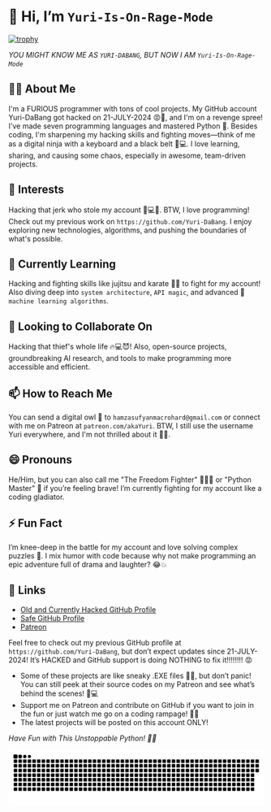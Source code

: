 # 👋 Hi, I’m `Yuri-Is-On-Rage-Mode`

[![trophy](https://github-profile-trophy.vercel.app/?username=Yuri-Is-On-Rage-Mode&title=Stars,Followers,Commits,Repositories,MultipleLang,PullRequest&theme=onedark)](https://github.com/ryo-ma/github-profile-trophy)

*YOU MIGHT KNOW ME AS `YURI-DABANG`, BUT NOW I AM `Yuri-Is-On-Rage-Mode`*

## 🧑‍💻 About Me
I'm a FURIOUS programmer with tons of cool projects. My GitHub account Yuri-DaBang got hacked on 21-JULY-2024 😡🤬, and I'm on a revenge spree! I've made seven programming languages and mastered Python 🐍. Besides coding, I'm sharpening my hacking skills and fighting moves—think of me as a digital ninja with a keyboard and a black belt 🥋💻. I love learning, sharing, and causing some chaos, especially in awesome, team-driven projects.

## 👀 Interests
Hacking that jerk who stole my account 😤💻🔨. BTW, I love programming! Check out my previous work on `https://github.com/Yuri-DaBang`. I enjoy exploring new technologies, algorithms, and pushing the boundaries of what's possible.

## 🌱 Currently Learning
Hacking and fighting skills like jujitsu and karate 🥋🥊 to fight for my account! Also diving deep into `system architecture`, `API magic`, and advanced 🧠 `machine learning algorithms`.

## 💞️ Looking to Collaborate On
Hacking that thief's whole life 🔥💻😈! Also, open-source projects, groundbreaking AI research, and tools to make programming more accessible and efficient.

## 📫 How to Reach Me
You can send a digital owl 🦉 to `hamzasufyanmacrohard@gmail.com` or connect with me on Patreon at `patreon.com/akaYuri`. BTW, I still use the username Yuri everywhere, and I'm not thrilled about it 😤🔥.

## 😄 Pronouns
He/Him, but you can also call me "The Freedom Fighter" 🥋🦸‍♂️ or "Python Master" 🐍 if you’re feeling brave! I’m currently fighting for my account like a coding gladiator.

## ⚡ Fun Fact
I’m knee-deep in the battle for my account and love solving complex puzzles 🧩. I mix humor with code because why not make programming an epic adventure full of drama and laughter? 😂💥

## 🔗 Links
- [Old and Currently Hacked GitHub Profile](https://github.com/Yuri-DaBang)
- [Safe GitHub Profile](https://github.com/Yuri-Is-On-Rage-Mode)
- [Patreon](https://patreon.com/akaYuri)
  

Feel free to check out my previous GitHub profile at `https://github.com/Yuri-DaBang`, but don’t expect updates since 21-JULY-2024! It’s HACKED and GitHub support is doing NOTHING to fix it!!!!!!!! 😡
- Some of these projects are like sneaky .EXE files 🕵️‍♂️, but don’t panic! You can still peek at their source codes on my Patreon and see what’s behind the scenes! 🎩💻
- Support me on Patreon and contribute on GitHub if you want to join in the fun or just watch me go on a coding rampage! 🔮🚀
- The latest projects will be posted on this account ONLY!

*Have Fun with This Unstoppable Python! 🐍💥*
<p align="center">
 <img width="1000" src="assets/github-snake.svg" alt="snake"/>
</p>

<!---
Yuri-Is-On-Rage-Mode/Yuri-Is-On-Rage-Mode is a ✨ special ✨ repository because its `README.md` (this file) appears on your GitHub profile.
You can click the Preview link to take a look at your changes.
--->
